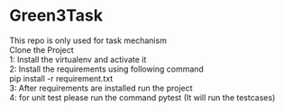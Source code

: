 # Green3Task
This repo is only used for task mechanism <br/>
Clone the Project <br/>
1: Install the virtualenv and activate it <br/>
2: Install the requirements using following command <br/>
  pip install -r requirement.txt <br/>
3: After requirements are installed run the project <br/>
4: for unit test please run the command pytest (It will run the testcases) <br/>
